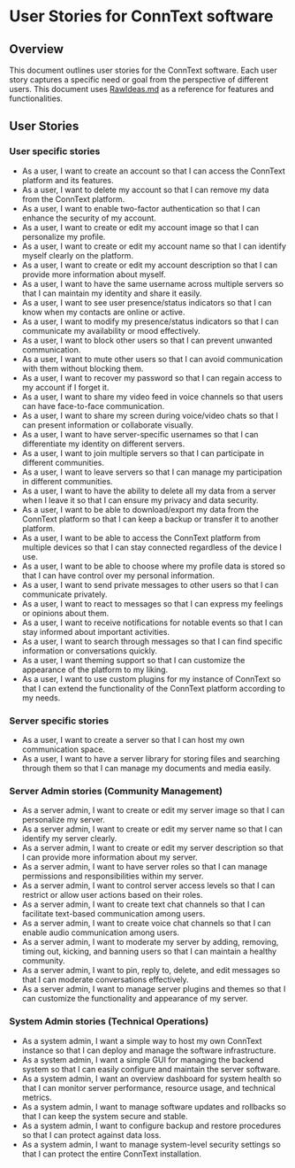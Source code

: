 # User Stories for ConnText software

## Overview
This document outlines user stories for the ConnText software. Each user story captures a specific need or goal from the perspective of different users. This document uses [RawIdeas.md](RawIdeas) as a reference for features and functionalities.

## User Stories

### User specific stories
- As a user, I want to create an account so that I can access the ConnText platform and its features.
- As a user, I want to delete my account so that I can remove my data from the ConnText platform.
- As a user, I want to enable two-factor authentication so that I can enhance the security of my account.
- As a user, I want to create or edit my account image so that I can personalize my profile.
- As a user, I want to create or edit my account name so that I can identify myself clearly on the platform.
- As a user, I want to create or edit my account description so that I can provide more information about myself.
- As a user, I want to have the same username across multiple servers so that I can maintain my identity and share it easily.
- As a user, I want to see user presence/status indicators so that I can know when my contacts are online or active.
- As a user, I want to modify my presence/status indicators so that I can communicate my availability or mood effectively.
- As a user, I want to block other users so that I can prevent unwanted communication.
- As a user, I want to mute other users so that I can avoid communication with them without blocking them.
- As a user, I want to recover my password so that I can regain access to my account if I forget it.
- As a user, I want to share my video feed in voice channels so that users can have face-to-face communication.
- As a user, I want to share my screen during voice/video chats so that I can present information or collaborate visually.
- As a user, I want to have server-specific usernames so that I can differentiate my identity on different servers.
- As a user, I want to join multiple servers so that I can participate in different communities.
- As a user, I want to leave servers so that I can manage my participation in different communities.
- As a user, I want to have the ability to delete all my data from a server when I leave it so that I can ensure my privacy and data security.
- As a user, I want to be able to download/export my data from the ConnText platform so that I can keep a backup or transfer it to another platform.
- As a user, I want to be able to access the ConnText platform from multiple devices so that I can stay connected regardless of the device I use.
- As a user, I want to be able to choose where my profile data is stored so that I can have control over my personal information.
- As a user, I want to send private messages to other users so that I can communicate privately.
- As a user, I want to react to messages so that I can express my feelings or opinions about them.
- As a user, I want to receive notifications for notable events so that I can stay informed about important activities.
- As a user, I want to search through messages so that I can find specific information or conversations quickly.
- As a user, I want theming support so that I can customize the appearance of the platform to my liking.
- As a user, I want to use custom plugins for my instance of ConnText so that I can extend the functionality of the ConnText platform according to my needs.

### Server specific stories
- As a user, I want to create a server so that I can host my own communication space.
- As a user, I want to have a server library for storing files and searching through them so that I can manage my documents and media easily.

### Server Admin stories (Community Management)
- As a server admin, I want to create or edit my server image so that I can personalize my server.
- As a server admin, I want to create or edit my server name so that I can identify my server clearly.
- As a server admin, I want to create or edit my server description so that I can provide more information about my server.
- As a server admin, I want to have server roles so that I can manage permissions and responsibilities within my server.
- As a server admin, I want to control server access levels so that I can restrict or allow user actions based on their roles.
- As a server admin, I want to create text chat channels so that I can facilitate text-based communication among users.
- As a server admin, I want to create voice chat channels so that I can enable audio communication among users.
- As a server admin, I want to moderate my server by adding, removing, timing out, kicking, and banning users so that I can maintain a healthy community.
- As a server admin, I want to pin, reply to, delete, and edit messages so that I can moderate conversations effectively.
- As a server admin, I want to manage server plugins and themes so that I can customize the functionality and appearance of my server.

### System Admin stories (Technical Operations)
- As a system admin, I want a simple way to host my own ConnText instance so that I can deploy and manage the software infrastructure.
- As a system admin, I want a simple GUI for managing the backend system so that I can easily configure and maintain the server software.
- As a system admin, I want an overview dashboard for system health so that I can monitor server performance, resource usage, and technical metrics.
- As a system admin, I want to manage software updates and rollbacks so that I can keep the system secure and stable.
- As a system admin, I want to configure backup and restore procedures so that I can protect against data loss.
- As a system admin, I want to manage system-level security settings so that I can protect the entire ConnText installation.